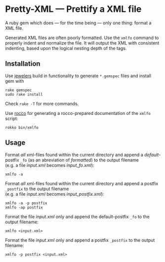 Pretty-XML &mdash; Prettify a XML file
======================================

A ruby gem which does &mdash; for the time being &mdash; only one thing: format a XML file.

Generated XML files are often poorly formatted. Use the `xmlfo` command to properly indent and normalize the file. It will output the XML with consistent indenting, based upon the logical nesting depth of the tags.

Installation
------------

Use [jewelers][1] build in functionality to generate `*.gemspec` files and install gem with

    rake gemspec
    sudo rake install
    
Check `rake -T` for more commands.

Use [rocco][2] for generating a rocco-prepared documentation of the `xmlfo` script:

    rokko bin/xmlfo
    
Usage
-----

Format _all_ xml-files found within the current directory and append a _default_-postfix `_fo` (as an abreviation of _formatted_) to the output filename  
(e.g. a file _input.xml_ becomes _input_fo.xml_):

    xmlfo -a

Format _all_ xml-files found within the current directory and append a postfix `_postfix` to the output filename  
(e.g. a file _input.xml_ becomes _input_postfix.xml_):

    xmlfo -a -p postfix
    xmlfo -ap postfix

Format the file _input.xml_ only and append the default-postfix `_fo` to the output filename:

    xmlfo <input.xml>

Format the file _input.xml_ only and append a postfix `_postfix` to the output filename:

    xmlfo -p postfix <input.xml>
    


    
[1]: http://github.com/technicalpickles/jeweler  "Jeweler at Github"
[2]: http://rtomayko.github.com/rocco/  "Rocco at Github"

